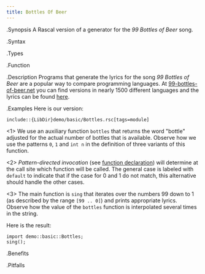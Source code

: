 ```yaml
---
title: Bottles Of Beer
---
```


.Synopsis
A Rascal version of a generator for the _99 Bottles of Beer_ song.

.Syntax

.Types

.Function

.Description
Programs that generate the lyrics for the song _99 Bottles of Beer_ are a popular way to compare programming languages.
At [99-bottles-of-beer.net](http://99-bottles-of-beer.net/) you can find versions in nearly 1500 different languages
and the lyrics can be found [here](http://99-bottles-of-beer.net/lyrics.html).

.Examples
Here is our version:
```rascal
include::{LibDir}demo/basic/Bottles.rsc[tags=module]
```

                
<1> We use an auxiliary function `bottles` that returns the word "bottle" adjusted for the actual number of bottles that is available.
Observe how we use the patterns `0`, `1` and `int n` in the definition of three variants of this function.

<2> _Pattern-directed invocation_ (see [function declaration]((Rascal:Declarations-Function))) will determine at the call site which function will be called. The
general case is labeled with `default` to indicate that if the case for 0 and 1 do not match, this alternative should handle the other cases. 

<3> The main function is `sing` that iterates over the numbers 99 down to 1 (as described by the range `[99 .. 0]`)
and prints appropriate lyrics. Observe how the value  of the `bottles` function is interpolated several times in the string.

Here is the result:

```rascal-shell
import demo::basic::Bottles;
sing();
```


.Benefits

.Pitfalls

